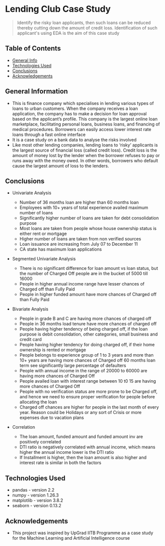 # Lending Club Case Study
> Identify the risky loan applicants, then such loans can be reduced thereby cutting down the amount of credit loss. Identification of such applicant's using EDA is the aim of this case study

## Table of Contents
* [General Info](#general-information)
* [Technologies Used](#technologies-used)
* [Conclusions](#conclusions)
* [Acknowledgements](#acknowledgements)

## General Information
- This is finance company which specialises in lending various types of loans to urban customers. When the company receives a loan application, the company has to make a decision for loan approval based on the applicant’s profile. This company is the largest online loan marketplace, facilitating personal loans, business loans, and financing of medical procedures. Borrowers can easily access lower interest rate loans through a fast online interface
- It is a case study on a bank data to analyse the risks involved
- Like most other lending companies, lending loans to ‘risky’ applicants is the largest source of financial loss (called credit loss). Credit loss is the amount of money lost by the lender when the borrower refuses to pay or runs away with the money owed. In other words, borrowers who default cause the largest amount of loss to the lenders.


## Conclusions
- Univariate Analysis
    - Number of 36 months loan are higher than 60 months loan
    - Employees with 10+ years of total experience availed maximum number of loans
    - Significantly higher number of loans are taken for debt consolidation purpose
    - Most loans are taken from people whose house ownership status is either rent or mortgage
    - Higher number of loans are taken from non verified sources
    - Loan issuance are increasing from July 07 to December 11
    - CA state has maximum loan applications

- Segmented Univariate Analysis
    - There is no significant difference for loan amount vs loan status, but the number of Charged Off people are in the bucket of 5000 till 16000
    - People in higher annual income range have lesser chances of Charged off than Fully Paid
    - People in higher funded amount have more chances of Charged off than Fully Paid

- Bivariate Analysis
    - People in grade B and C are having more chances of charged off
    - People in 36 months load tenure have more chances of charged off
    - People having higher tendency of being charged off, if the loan purpose is debit consolidation, other categories, small business and credit card
    - People having higher tendency for doing charged off, if their home ownership is rented or mortgage
    - People belongs to experience group of 1 to 3 years and more than 10+ years are having more chances of Charged off
60 months loan term see significantly large percentage of defaulters
    - People with annual income in the range of 20000 to 60000 are having more chances of Charged Off
    - People availed loan with interest range between 10 t0 15 are having more chances of Charged Off
    - People with no verification status are more prone to be Charged off, and hence we need to ensure proper verification for people before allocating the loan
    - Charged off chances are higher for people in the last month of every year. Reason could be Holidays or any sort of Crisis or more expenses due to vacation plans

- Correlation
    - The loan amount, funded amount and funded amount inv are positively correlated
    - DTI ratio is negatively correlated with annual income, which means higher the annual income lower is the DTI ratio
    - If Installment is higher, then the loan amount is also higher and interest rate is similar in both the factors

## Technologies Used
- pandas - version 2.2
- numpy - version 1.26.3
- matplotlib - version 3.8.2
- seaborn - version 0.13.2

## Acknowledgements
- This project was inspired by UpGrad IITB Programme as a case study for the Machine Learning and Artificial Intelligence course
